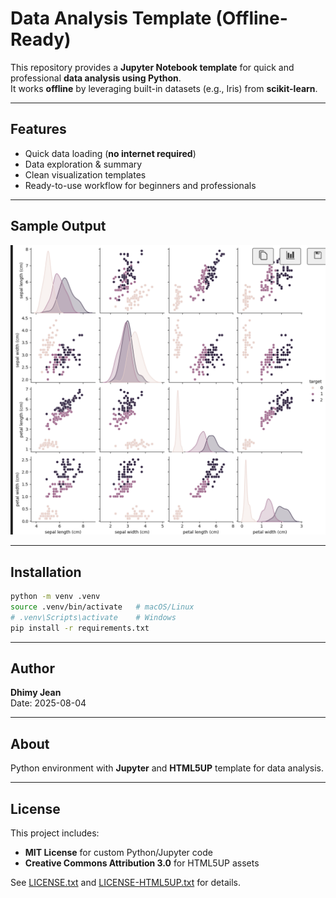 # Data Analysis Template (Offline-Ready)

This repository provides a **Jupyter Notebook template** for quick and professional **data analysis using Python**.  
It works **offline** by leveraging built-in datasets (e.g., Iris) from **scikit-learn**.

---

## Features
- Quick data loading (**no internet required**)
- Data exploration & summary
- Clean visualization templates
- Ready-to-use workflow for beginners and professionals

---

## Sample Output
![Iris Pairplot](images/iris_pairplot.png)

---

## Installation
```bash
python -m venv .venv
source .venv/bin/activate   # macOS/Linux
# .venv\Scripts\activate    # Windows
pip install -r requirements.txt
```

---

## Author
**Dhimy Jean**  
Date: 2025-08-04  

---

## About
Python environment with **Jupyter** and **HTML5UP** template for data analysis.

---

## License
This project includes:  
- **MIT License** for custom Python/Jupyter code  
- **Creative Commons Attribution 3.0** for HTML5UP assets  

See [LICENSE.txt](LICENSE.txt) and [LICENSE-HTML5UP.txt](LICENSE-HTML5UP.txt) for details.
